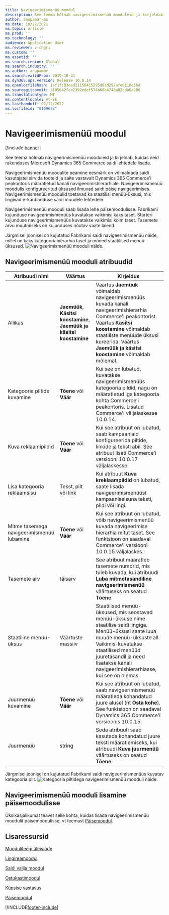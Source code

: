 ```yaml
---
title: Navigeerimismenüü moodul
description: See teema hõlmab navigeerimismenüü mooduleid ja kirjeldab, kuidas neid rakenduses Microsoft Dynamics 365 Commerce saidi lehtedele lisada.
author: anupamar-ms
ms.date: 10/27/2021
ms.topic: article
ms.prod: ''
ms.technology: ''
audience: Application User
ms.reviewer: v-chgri
ms.custom: ''
ms.assetid: ''
ms.search.region: Global
ms.search.industry: ''
ms.author: anupamar
ms.search.validFrom: 2019-10-31
ms.dyn365.ops.version: Release 10.0.14
ms.openlocfilehash: 1af1fc03ead21150415295d83d292afe0110e5bd
ms.sourcegitcommit: 3105642fca2392edef574b60b4748a82cda0a386
ms.translationtype: MT
ms.contentlocale: et-EE
ms.lasthandoff: 02/12/2022
ms.locfileid: "8109678"
---
```

# <a name="navigation-menu-module"></a>Navigeerimismenüü moodul

[!include [banner](includes/banner.md)]

See teema hõlmab navigeerimismenüü mooduleid ja kirjeldab, kuidas neid rakenduses Microsoft Dynamics 365 Commerce saidi lehtedele lisada.

Navigeerimismenüü moodulite peamine eesmärk on võimaldada saidi kasutajatel sirvida tooteid ja saite vastavalt Dynamics 365 Commerce'i peakontoris määratletud kanali navigeerimishierarhiale. Navigeerimismenüü moodulis konfigureeritud üksused ilmuvad saidi päise navigeerimises. Navigeerimismenüü moodulid toetavad ka staatilisi menüü-üksusi, mis lingivad e-kaubanduse saidi muudele lehtedele.

Navigeerimismenüü mooduli saab lisada lehe päisemoodulisse. Fabrikami kujunduse navigeerimismenüüs kuvatakse vaikimisi kaks taset. Starteri kujunduse navigeerimismenüüs kuvatakse vaikimisi kolm taset. Tasemete arvu muutmiseks on kujunduses nõutav vaate laiend.

Järgmisel joonisel on kujutatud Fabrikami saidi navigeerimismenüü näide, millel on kaks kategooriahierarhia taset ja mõned staatilised menüü-üksused.
![Navigeerimismenüü mooduli näide.](./media/ecommerce-header.png)

## <a name="navigation-menu-module-properties"></a>Navigeerimismenüü mooduli atribuudid

| Atribuudi nimi             | Väärtus                 | Kirjeldus |
|---------------------------|-----------------------|-------------|
| Allikas                  | **Jaemüük**, **Käsitsi koostamine**, **Jaemüük ja käsitsi koostamine** | Väärtus **Jaemüük** võimaldab navigeerimismenüüs kuvada kanali navigeerimishierarhia Commerce'i peakontorist. Väärtus **Käsitsi koostamine** võimaldab staatiliste menüüde üksusi kureerida. Väärtus **Jaemüük ja käsitsi koostamine** võimaldab mõlemat. |
| Kategooria piltide kuvamine | **Tõene** või **Väär**    | Kui see on lubatud, kuvatakse navigeerimismenüüs kategooria pildid, nagu on määratletud iga kategooria kohta Commerce’i peakontoris. Lisatud Commerce'i väljalaskesse 10.0.14. |
| Kuva reklaamipildid | **Tõene** või **Väär** | Kui see atribuut on lubatud, saab kampaaniaid konfigureerida piltide, linkide ja teksti abil. See atribuut lisati Commerce'i versiooni 10.0.17 väljalaskesse. |
|Lisa kategooria reklaamsisu | Tekst, pilt või link | Kui atribuut **Kuva kreklaampildid** on lubatud, saate lisada navigeerimismenüüst kampaaniasisuna teksti, pildi või lingi. |
| Mitme tasemega navigeerimismenüü lubamine | **Tõene** või **Väär** | Kui see atribuut on lubatud, võib navigeerimismenüü kuvada navigeerimise hierarhia mitut taset. See funktsioon on saadaval Commerce'i versiooni 10.0.15 väljalaskes. |
| Tasemete arv | täisarv | See atribuut määratleb tasemete numbrid, mis tuleb kuvada, kui atribuudi **Luba mitmetasandiline navigeerimismenüü** väärtuseks on seatud **Tõene**. |
| Staatiline menüü-üksus| Väärtuste massiiv| Staatilised menüü-üksused, mis seostavad menüü-üksuse nime staatilise saidi lingiga. Menüü-üksusi saate luua muude menüü-üksuste all. Vaikimisi kuvatakse staatilised menüüd juuretasandil ja need lisatakse kanali navigeerimishierarhiasse, kui see on olemas. |
| Juurmenüü kuvamine | **Tõene** või **Väär** | Kui see atribuut on lubatud, saab navigeerimismenüü määratleda kohandatud juure alusel (nt **Osta kohe**). See funktsioon on saadaval Dynamics 365 Commerce'i versioonis 10.0.15. |
| Juurmenüü | string | Seda atribuuti saab kasutada kohandatud juure teksti määratlemiseks, kui atribuudi **Kuva juurmenüü** väärtuseks on seatud **Tõene**. |

Järgmisel joonisel on kujutatud Fabrikami saidi navigeerimismenüüs kuvatav kategooria pilt.
![Kategooria piltidega navigeerimismenüü mooduli näide.](./media/ecommerce-categoryimages.PNG)

## <a name="add-a-navigation-menu-module-to-a-header-module"></a>Navigeerimismenüü mooduli lisamine päisemoodulisse

Üksikasjalikumat teavet selle kohta, kuidas lisada navigeerimismenüü moodulit päisemoodulisse, vt teemast [Päisemoodul](author-header-module.md).

## <a name="additional-resources"></a>Lisaressursid

[Mooduliteegi ülevaade](starter-kit-overview.md)

[Lingireamoodul](add-breadcrumb.md)

[Saidi valija moodul](site-selector.md)

[Ostukastimoodul](add-buy-box.md)

[Küpsise vastavus](cookie-compliance.md)

[Päisemoodul](author-header-module.md)


[!INCLUDE[footer-include](../includes/footer-banner.md)]

